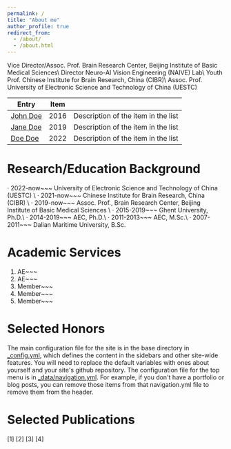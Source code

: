 ```yaml
---
permalink: /
title: "About me"
author_profile: true
redirect_from: 
  - /about/
  - /about.html
---
```


Vice Director/Assoc. Prof. Brain Research Center, Beijing Institute of Basic Medical Sciences\\
Director                   Neuro-AI Vision Engineering (NAIVE) Lab\\
Youth Prof.                Chinese Institute for Brain Research, China (CIBR)\\
Assoc. Prof.               University of Electronic Science and Technology of China (UESTC)

| Entry            | Item   |                                                              |
| --------         | ------ | ------------------------------------------------------------ |
| [John Doe](#)    | 2016   | Description of the item in the list                          |
| [Jane Doe](#)    | 2019   | Description of the item in the list                          |
| [Doe Doe](#)     | 2022   | Description of the item in the list                          |


Research/Education Background
======
· 2022-now~~~     University of Electronic Science and Technology of China (UESTC) \\
· 2021-now~~~     Chinese Institute for Brain Research, China (CIBR) \\
· 2019-now~~~     Assoc. Prof., Brain Research Center, Beijing Institute of Basic Medical Sciences \\
· 2015-2019~~~    Ghent University, Ph.D.\\
· 2014-2019~~~   AEC, Ph.D.\\
· 2011-2013~~~    AEC, M.Sc.\\
· 2007-2011~~~    Dalian Maritime University, B.Sc.



Academic Services
====== 
1. AE~~~
2. AE~~~
3. Member~~~
4. Member~~~
5. Member~~~


Selected Honors
====== 
The main configuration file for the site is in the base directory in [_config.yml](https://github.com/academicpages/academicpages.github.io/blob/master/_config.yml), which defines the content in the sidebars and other site-wide features. You will need to replace the default variables with ones about yourself and your site's github repository. The configuration file for the top menu is in [_data/navigation.yml](https://github.com/academicpages/academicpages.github.io/blob/master/_data/navigation.yml). For example, if you don't have a portfolio or blog posts, you can remove those items from that navigation.yml file to remove them from the header. 


Selected Publications
====== 
[1] 
[2]
[3] 
[4]

